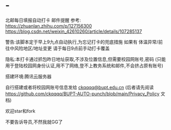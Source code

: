 # -
北邮每日填报自动打卡 邮件提醒
参考:
https://zhuanlan.zhihu.com/p/127156300
https://blog.csdn.net/weixin_42610260/article/details/107285137

警告:该脚本定于早上9九点自动执行,为忘记打卡的兜底措施
如果有 体温异常/前往中风险地区/地址变更 
请于每日9点前手动打卡覆盖

隐私:本打卡通过抓包昨日地址获取,不涉及位置信息,但需要校园网账号,密码 (只能用于登陆校园网身份认证,用不了网络,登不上教务系统和邮件,不会挤占原有账号)

搭建环境:腾讯云服务器

自行搭建或者将校园网账号信息发给 ckqqqq@bupt.edu.cn (后者请先阅读 https://github.com/ckqqqq/BUPT-AUTO-punch/blob/main/Privacy_Policy  文档)

欢迎star和fork

不要告诉导员,不然我就GG了






